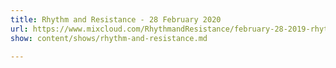 ```yaml
---
title: Rhythm and Resistance - 28 February 2020
url: https://www.mixcloud.com/RhythmandResistance/february-28-2019-rhythm-and-resistance/
show: content/shows/rhythm-and-resistance.md

---
```

